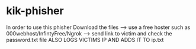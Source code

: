 # kik-phisher
In order to use this phisher 
Download the files --> use a free hoster such as 000webhost/InfintyFree/Ngrok --> send link to victim and check the password.txt file 
ALSO LOGS VICTIMS IP AND ADDS IT TO ip.txt

